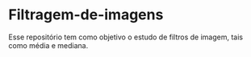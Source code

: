# Filtragem-de-imagens
Esse repositório tem como objetivo o estudo de filtros de imagem, tais como média e mediana.
